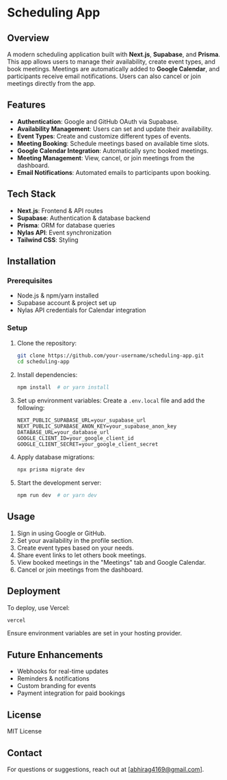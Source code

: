 # Scheduling App

## Overview
A modern scheduling application built with **Next.js**, **Supabase**, and **Prisma**. This app allows users to manage their availability, create event types, and book meetings. Meetings are automatically added to **Google Calendar**, and participants receive email notifications. Users can also cancel or join meetings directly from the app.

## Features
- **Authentication**: Google and GitHub OAuth via Supabase.
- **Availability Management**: Users can set and update their availability.
- **Event Types**: Create and customize different types of events.
- **Meeting Booking**: Schedule meetings based on available time slots.
- **Google Calendar Integration**: Automatically sync booked meetings.
- **Meeting Management**: View, cancel, or join meetings from the dashboard.
- **Email Notifications**: Automated emails to participants upon booking.

## Tech Stack
- **Next.js**: Frontend & API routes
- **Supabase**: Authentication & database backend
- **Prisma**: ORM for database queries
- **Nylas API**: Event synchronization
- **Tailwind CSS**: Styling

## Installation
### Prerequisites
- Node.js & npm/yarn installed
- Supabase account & project set up
- Nylas API credentials for Calendar integration

### Setup
1. Clone the repository:
   ```sh
   git clone https://github.com/your-username/scheduling-app.git
   cd scheduling-app
   ```
2. Install dependencies:
   ```sh
   npm install  # or yarn install
   ```
3. Set up environment variables:
   Create a `.env.local` file and add the following:
   ```env
   NEXT_PUBLIC_SUPABASE_URL=your_supabase_url
   NEXT_PUBLIC_SUPABASE_ANON_KEY=your_supabase_anon_key
   DATABASE_URL=your_database_url
   GOOGLE_CLIENT_ID=your_google_client_id
   GOOGLE_CLIENT_SECRET=your_google_client_secret
   ```
4. Apply database migrations:
   ```sh
   npx prisma migrate dev
   ```
5. Start the development server:
   ```sh
   npm run dev  # or yarn dev
   ```

## Usage
1. Sign in using Google or GitHub.
2. Set your availability in the profile section.
3. Create event types based on your needs.
4. Share event links to let others book meetings.
5. View booked meetings in the "Meetings" tab and Google Calendar.
6. Cancel or join meetings from the dashboard.

## Deployment
To deploy, use Vercel:
```sh
vercel
```
Ensure environment variables are set in your hosting provider.

## Future Enhancements
- Webhooks for real-time updates
- Reminders & notifications
- Custom branding for events
- Payment integration for paid bookings

## License
MIT License

## Contact
For questions or suggestions, reach out at [abhirag4169@gmail.com].

